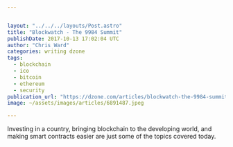 ```yaml
---


layout: "../../../layouts/Post.astro"
title: "Blockwatch - The 9984 Summit"
publishDate: 2017-10-13 17:02:04 UTC
author: "Chris Ward"
categories: writing dzone
tags:
  - blockchain
  - ico
  - bitcoin
  - ethereum
  - security
publication_url: "https://dzone.com/articles/blockwatch-the-9984-summit"
image: ~/assets/images/articles/6891487.jpeg

---
```

Investing in a country, bringing blockchain to the developing world, and making smart contracts easier are just some of the topics covered today.

